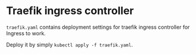 # Traefik ingress controller
`traefik.yaml` contains deployment settings for traefik ingress controller for Ingress to work.

Deploy it by simply `kubectl apply -f traefik.yaml`.

